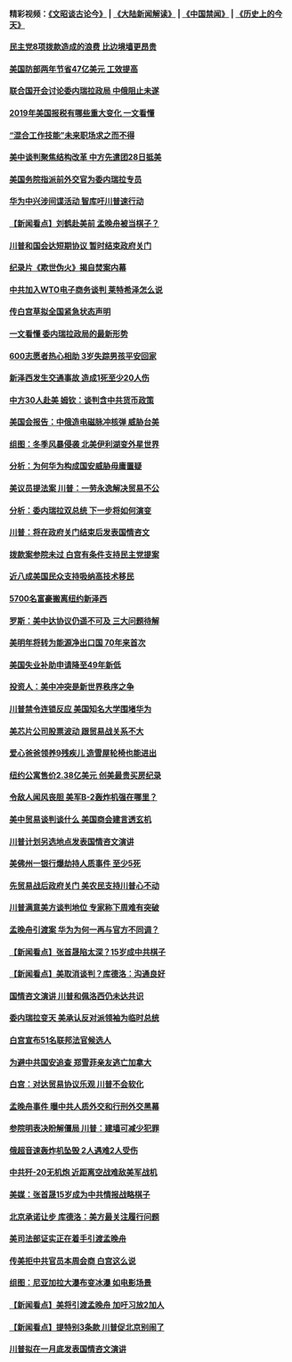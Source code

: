 #### 精彩视频：[《文昭谈古论今》](https://github.com/gfw-breaker/wenzhao/blob/master/README.md?t=01270030) | [《大陆新闻解读》](https://github.com/gfw-breaker/ntdtv-comedy/blob/master/README.md?t=01270030) | [《中国禁闻》](https://github.com/gfw-breaker/ntdtv-news/blob/master/README.md?t=01270030) | [《历史上的今天》](https://github.com/gfw-breaker/today-in-history/blob/master/README.md?t=01270030) 

#### [民主党8项拨款造成的浪费 比边境墙更昂贵](../pages/nsc412/n11004806.md?t=01270030) 

#### [美国防部两年节省47亿美元 工效提高](../pages/nsc412/n11004731.md?t=01270030) 

#### [联合国开会讨论委内瑞拉政局 中俄阻止未遂](../pages/nsc412/n11004660.md?t=01270030) 

#### [2019年美国报税有哪些重大变化 一文看懂](../pages/nsc412/n11004533.md?t=01270030) 

#### [“混合工作技能”未来职场求之而不得](../pages/nsc412/n11002310.md?t=01270030) 

#### [美中谈判聚焦结构改革 中方先遣团28日抵美](../pages/nsc412/n11003280.md?t=01270030) 

#### [美国务院指派前外交官为委内瑞拉专员](../pages/nsc412/n11002915.md?t=01270030) 

#### [华为中兴涉间谍活动 智库吁川普速行动](../pages/nsc412/n11002224.md?t=01270030) 

#### [【新闻看点】刘鹤赴美前 孟晚舟被当棋子？](../pages/nsc412/n11002303.md?t=01270030) 

#### [川普和国会达短期协议 暂时结束政府关门](../pages/nsc412/n11002604.md?t=01270030) 

#### [纪录片《欺世伪火》揭自焚案内幕](../pages/nsc412/n11002664.md?t=01270030) 

#### [中共加入WTO电子商务谈判 莱特希泽怎么说](../pages/nsc412/n11002384.md?t=01270030) 

#### [传白宫草拟全国紧急状态声明](../pages/nsc412/n11002553.md?t=01270030) 

#### [一文看懂 委内瑞拉政局的最新形势](../pages/nsc412/n11002529.md?t=01270030) 

#### [600志愿者热心相助 3岁失踪男孩平安回家](../pages/nsc412/n11001829.md?t=01270030) 

#### [新泽西发生交通事故 造成1死至少20人伤](../pages/nsc412/n11001578.md?t=01270030) 

#### [中方30人赴美 姆钦：谈判含中共货币政策](../pages/nsc412/n11000480.md?t=01270030) 

#### [美国会报告：中俄造电磁脉冲核弹 威胁台美](../pages/nsc412/n11001011.md?t=01270030) 

#### [组图：冬季风暴侵袭 北美伊利湖变外星世界](../pages/nsc412/n11000660.md?t=01270030) 

#### [分析：为何华为构成国安威胁毋庸置疑](../pages/nsc412/n10999862.md?t=01270030) 

#### [美议员提法案 川普：一劳永逸解决贸易不公](../pages/nsc412/n11000269.md?t=01270030) 

#### [分析：委内瑞拉双总统 下一步将如何演变](../pages/nsc412/n10999629.md?t=01270030) 

#### [川普：将在政府关门结束后发表国情咨文](../pages/nsc412/n11000030.md?t=01270030) 

#### [拨款案参院未过 白宫有条件支持民主党提案](../pages/nsc412/n10999946.md?t=01270030) 

#### [近八成美国民众支持吸纳高技术移民](../pages/nsc412/n10999709.md?t=01270030) 

#### [5700名富豪搬离纽约新泽西](../pages/nsc412/n10999915.md?t=01270030) 

#### [罗斯：美中达协议仍遥不可及 三大问题待解](../pages/nsc412/n10999637.md?t=01270030) 

#### [美明年将转为能源净出口国 70年来首次](../pages/nsc412/n10999710.md?t=01270030) 

#### [美国失业补助申请降至49年新低](../pages/nsc412/n10999698.md?t=01270030) 

#### [投资人：美中冲突是新世界秩序之争](../pages/nsc412/n10999607.md?t=01270030) 

#### [川普禁令连锁反应 美国知名大学围堵华为](../pages/nsc412/n10999500.md?t=01270030) 

#### [美芯片公司股票波动 跟贸易战关系不大](../pages/nsc412/n10999476.md?t=01270030) 

#### [爱心爸爸领养9残疾儿 造雪屋轮椅也能进出](../pages/nsc412/n10999179.md?t=01270030) 

#### [纽约公寓售价2.38亿美元 创美最贵买房纪录](../pages/nsc412/n10998973.md?t=01270030) 

#### [令敌人闻风丧胆 美军B-2轰炸机强在哪里？](../pages/nsc412/n10998237.md?t=01270030) 

#### [美中贸易谈判谈什么 美国商会建言透玄机](../pages/nsc412/n10997587.md?t=01270030) 

#### [川普计划另选地点发表国情咨文演讲](../pages/nsc412/n10997316.md?t=01270030) 

#### [美佛州一银行爆劫持人质事件 至少5死](../pages/nsc412/n10997282.md?t=01270030) 

#### [先贸易战后政府关门 美农民支持川普心不动](../pages/nsc412/n10997328.md?t=01270030) 

#### [川普满意美方谈判地位 专家称下周难有突破](../pages/nsc412/n10997361.md?t=01270030) 

#### [孟晚舟引渡案 华为为何一再与官方不同调？](../pages/nsc412/n10996914.md?t=01270030) 

#### [【新闻看点】张首晟陷太深？15岁成中共棋子](../pages/nsc412/n10997054.md?t=01270030) 

#### [【新闻看点】美取消谈判？库德洛：沟通良好](../pages/nsc412/n10997053.md?t=01270030) 

#### [国情咨文演讲 川普和佩洛西仍未达共识](../pages/nsc412/n10997243.md?t=01270030) 

#### [委内瑞拉变天 美承认反对派领袖为临时总统](../pages/nsc412/n10997224.md?t=01270030) 

#### [白宫宣布51名联邦法官候选人](../pages/nsc412/n10997228.md?t=01270030) 

#### [为避中共国安追查 郑雪菲亲友逃亡加拿大](../pages/nsc412/n10997240.md?t=01270030) 

#### [白宫：对达贸易协议乐观 川普不会软化](../pages/nsc412/n10997065.md?t=01270030) 

#### [孟晚舟事件 曝中共人质外交和行刑外交黑幕](../pages/nsc412/n10996956.md?t=01270030) 

#### [参院明表决盼解僵局 川普：建墙可减少犯罪](../pages/nsc412/n10996879.md?t=01270030) 

#### [俄超音速轰炸机坠毁 2人遇难2人受伤](../pages/nsc412/n10996464.md?t=01270030) 

#### [中共歼-20无机炮 近距离空战难敌美军战机](../pages/nsc412/n10996027.md?t=01270030) 

#### [美媒：张首晟15岁成为中共情报战略棋子](../pages/nsc412/n10995635.md?t=01270030) 

#### [北京承诺让步 库德洛：美方最关注履行问题](../pages/nsc412/n10995077.md?t=01270030) 

#### [美司法部证实正在着手引渡孟晚舟](../pages/nsc412/n10994658.md?t=01270030) 

#### [传美拒中共官员本周会商 白宫这么说](../pages/nsc412/n10994793.md?t=01270030) 

#### [组图：尼亚加拉大瀑布变冰瀑 如电影场景](../pages/nsc412/n10994753.md?t=01270030) 

#### [【新闻看点】美将引渡孟晚舟 加吁习放2加人](../pages/nsc412/n10994437.md?t=01270030) 

#### [【新闻看点】提特别3条款 川普促北京别闹了](../pages/nsc412/n10994438.md?t=01270030) 

#### [川普拟在一月底发表国情咨文演讲](../pages/nsc412/n10994722.md?t=01270030) 

